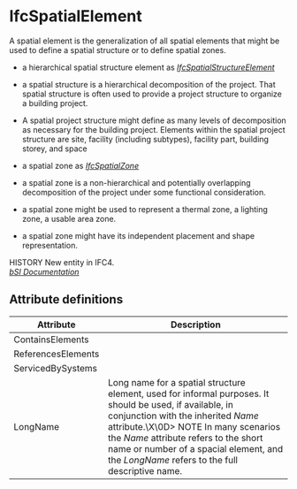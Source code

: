 IfcSpatialElement
=================
A spatial element is the generalization of all spatial elements that might be
used to define a spatial structure or to define spatial zones.  

  

  * a hierarchical spatial structure element as [_IfcSpatialStructureElement_]($element://{30E08EC3-5B14-45f4-8246-B4811D2ECF1B})
  

  * a spatial structure is a hierarchical decomposition of the project. That spatial structure is often used to provide a project structure to organize a building project.
  

  * A spatial project structure might define as many levels of decomposition as necessary for the building project. Elements within the spatial project structure are site, facility (including subtypes), facility part, building storey, and space
  

  * a spatial zone as [_IfcSpatialZone_]($element://{C6BFC05D-09D4-4bed-92A9-1823739DE0C8})
  

  * a spatial zone is a non-hierarchical and potentially overlapping decomposition of the project under some functional consideration.
  

  * a spatial zone might be used to represent a thermal zone, a lighting zone, a usable area zone.
  

  * a spatial zone might have its independent placement and shape representation.
  

  
HISTORY New entity in IFC4.  
[ _bSI
Documentation_](https://standards.buildingsmart.org/IFC/DEV/IFC4_2/FINAL/HTML/schema/ifcproductextension/lexical/ifcspatialelement.htm)


Attribute definitions
---------------------
| Attribute          | Description                                                                                                                                                                                                                                                                                                                     |
|--------------------|---------------------------------------------------------------------------------------------------------------------------------------------------------------------------------------------------------------------------------------------------------------------------------------------------------------------------------|
| ContainsElements   |                                                                                                                                                                                                                                                                                                                                 |
| ReferencesElements |                                                                                                                                                                                                                                                                                                                                 |
| ServicedBySystems  |                                                                                                                                                                                                                                                                                                                                 |
| LongName           | Long name for a spatial structure element, used for informal purposes. It should be used, if available, in conjunction with the inherited _Name_ attribute.\X\0D> NOTE  In many scenarios the _Name_ attribute refers to the short name or number of a spacial element, and the _LongName_ refers to the full descriptive name. |

